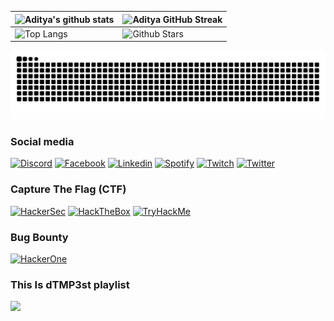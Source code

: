 ![Aditya's github stats](https://github-readme-stats.vercel.app/api?username=dTMP3st&show_icons=true&theme=dark) | ![Aditya GitHub Streak](https://github-readme-streak-stats.herokuapp.com/?user=dTMP3st&theme=dark) |
| --- | --- |
| ![Top Langs](https://github-readme-stats.vercel.app/api/top-langs/?username=dTMP3st&theme=dark) | ![Github Stars](https://github-readme-stats.vercel.app/api?username=dTMP3st&show_icons=true&locale=en&count_private=true&hide_rank=true&custom_title=My%20GitHub%20Stats&disable_animations=true&theme=dark) |
<picture>
  <source media="(prefers-color-scheme: dark)" srcset="https://raw.githubusercontent.com/dTMP3st/dTMP3st/output/github-contribution-grid-snake-dark.svg">
  <source media="(prefers-color-scheme: dark)" srcset="https://raw.githubusercontent.com/dTMP3st/dTMP3st/output/github-contribution-grid-snake.svg">
  <img alt="github contribution grid snake animation" src="https://raw.githubusercontent.com/dTMP3st/dTMP3st/output/github-contribution-grid-snake.svg">
</picture>
<b><h3>Social media</h3></b>

[![Discord](https://img.shields.io/badge/discord-7289da?style=for-the-badge&logo=discord&logoColor=white)](https://discord.gg/dYHnep9j)
[![Facebook](https://img.shields.io/badge/Facebook-0077B5?style=for-the-badge&logo=facebook&logoColor=white)](https://www.facebook.com/dTMP3st/)
[![Linkedin](https://img.shields.io/badge/LinkedIn-0077B5?style=for-the-badge&logo=linkedin&logoColor=white)](https://www.linkedin.com/in/dTMP3st/)
[![Spotify](https://img.shields.io/badge/Spotify-1ED760?style=for-the-badge&logo=spotify&logoColor=white)](https://open.spotify.com/user/lbt7hensrd7zzbdyik2qoxjk7)
[![Twitch](https://img.shields.io/badge/twitch-FFFFFF?style=for-the-badge&logo=twitch&logoColor=purple)](https://www.twitch.tv/dtmp3st)
[![Twitter](https://img.shields.io/badge/Twitter-1DA1F2?style=for-the-badge&logo=twitter&logoColor=white)](https://twitter.com/dTMP3st)  

<b><h3>Capture The Flag (CTF)</h3></b>
[![HackerSec](https://img.shields.io/badge/HackerSec-000000?style=for-the-badge&logo=HackerSec&logoColor=black)](https://capturetheflag.com.br/player/dTMP3st)
[![HackTheBox](https://img.shields.io/badge/HackTheBox-000000?style=for-the-badge&logo=hackthebox&logoColor=green)](https://www.hackthebox.com/home/users/profile/1189945)
[![TryHackMe](https://img.shields.io/badge/TryHackMe-000020?style=for-the-badge&logo=tryhackme&logoColor=red)](https://tryhackme.com/p/dTMP3st)

<b><h3>Bug Bounty</h3></b>
[![HackerOne](https://img.shields.io/badge/hackerone-FFFFFF?style=for-the-badge&logo=hackerone&logoColor=black)](https://hackerone.com/dtmp3st?type=user)

<b><h3>This Is dTMP3st playlist</h3></b>
<a href="https://open.spotify.com/playlist/1zd5TYQFOgTXRFjYc4HvR6"><img src="https://img.shields.io/badge/Spotify-1ED760?style=for-the-badge&logo=spotify&logoColor=white"/></a>
